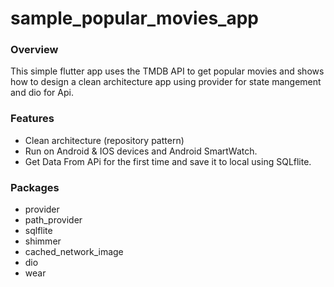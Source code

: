 # sample_popular_movies_app

### Overview
This simple flutter app uses the TMDB API to get popular movies and shows how to design a clean architecture app using provider for state mangement and dio for Api.

### Features
- Clean architecture (repository pattern)
- Run on Android & IOS devices and Android SmartWatch.
- Get Data From APi for the first time and save it to local using SQLflite.


### Packages
- provider
- path_provider
- sqlflite
- shimmer
- cached_network_image
- dio
- wear

